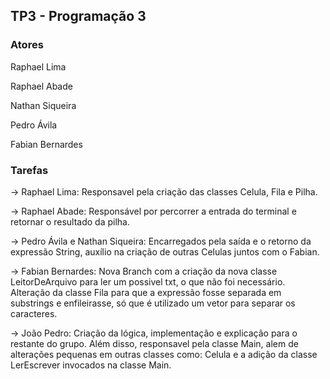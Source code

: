 ## TP3 - Programação 3

### Atores

Raphael Lima

Raphael Abade

Nathan Siqueira

Pedro Ávila

Fabian Bernardes

### Tarefas

-> Raphael Lima: Responsavel pela criação das classes Celula, Fila e Pilha.

-> Raphael Abade: Responsável por percorrer a entrada do terminal e retornar o resultado da pilha.

-> Pedro Ávila e Nathan Siqueira: Encarregados pela saída e o retorno da expressão String, auxílio na criação de outras Celulas juntos com o Fabian.

-> Fabian Bernardes: Nova Branch com a criação da nova classe LeitorDeArquivo para ler um possivel txt, o que não foi necessário. Alteração da classe Fila para que a expressão fosse separada em substrings e enfileirasse, só que é utilizado um vetor para separar os caracteres.

-> João Pedro: Criação da lógica, implementação e explicação para o restante do grupo. Além disso, responsavel pela classe Main, alem de alterações pequenas em outras classes como: Celula e a adição da classe LerEscrever invocados na classe Main. 

